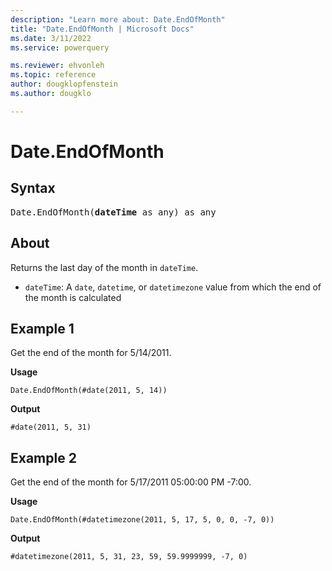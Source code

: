 ```yaml
---
description: "Learn more about: Date.EndOfMonth"
title: "Date.EndOfMonth | Microsoft Docs"
ms.date: 3/11/2022
ms.service: powerquery

ms.reviewer: ehvonleh
ms.topic: reference
author: dougklopfenstein
ms.author: dougklo

---
```

# Date.EndOfMonth

## Syntax

<pre>
Date.EndOfMonth(<b>dateTime</b> as any) as any
</pre>
  
## About

Returns the last day of the month in `dateTime`.

* `dateTime`: A `date`, `datetime`, or `datetimezone` value from which the end of the month is calculated

## Example 1

Get the end of the month for 5/14/2011.

**Usage**

```powerquery-m
Date.EndOfMonth(#date(2011, 5, 14))
```

**Output**

`#date(2011, 5, 31)`

## Example 2

Get the end of the month for 5/17/2011 05:00:00 PM -7:00.

**Usage**

```powerquery-m
Date.EndOfMonth(#datetimezone(2011, 5, 17, 5, 0, 0, -7, 0))
```

**Output**

`#datetimezone(2011, 5, 31, 23, 59, 59.9999999, -7, 0)`

